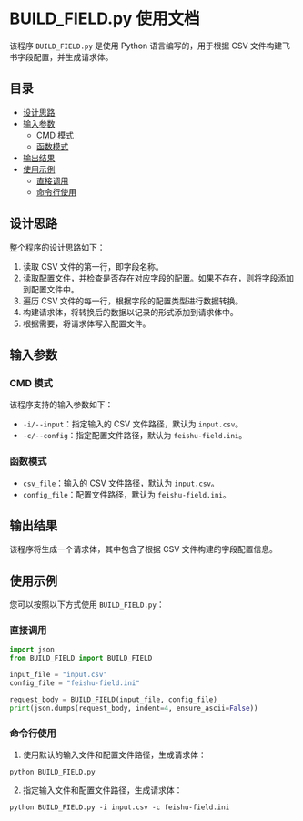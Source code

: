 # BUILD_FIELD.py 使用文档

该程序 `BUILD_FIELD.py` 是使用 Python 语言编写的，用于根据 CSV 文件构建飞书字段配置，并生成请求体。

## 目录

- [设计思路](#设计思路)
- [输入参数](#输入参数)
  - [CMD 模式](#cmd-模式)
  - [函数模式](#函数模式)
- [输出结果](#输出结果)
- [使用示例](#使用示例)
  - [直接调用](#直接调用)
  - [命令行使用](#命令行使用)

## 设计思路

整个程序的设计思路如下：

1. 读取 CSV 文件的第一行，即字段名称。
2. 读取配置文件，并检查是否存在对应字段的配置。如果不存在，则将字段添加到配置文件中。
3. 遍历 CSV 文件的每一行，根据字段的配置类型进行数据转换。
4. 构建请求体，将转换后的数据以记录的形式添加到请求体中。
5. 根据需要，将请求体写入配置文件。

## 输入参数

### CMD 模式

该程序支持的输入参数如下：

- `-i/--input`：指定输入的 CSV 文件路径，默认为 `input.csv`。
- `-c/--config`：指定配置文件路径，默认为 `feishu-field.ini`。

### 函数模式

- `csv_file`：输入的 CSV 文件路径，默认为 `input.csv`。
- `config_file`：配置文件路径，默认为 `feishu-field.ini`。

## 输出结果

该程序将生成一个请求体，其中包含了根据 CSV 文件构建的字段配置信息。

## 使用示例

您可以按照以下方式使用 `BUILD_FIELD.py`：

### 直接调用

```python
import json
from BUILD_FIELD import BUILD_FIELD

input_file = "input.csv"
config_file = "feishu-field.ini"

request_body = BUILD_FIELD(input_file, config_file)
print(json.dumps(request_body, indent=4, ensure_ascii=False))
```

### 命令行使用

1. 使用默认的输入文件和配置文件路径，生成请求体：

```
python BUILD_FIELD.py
```

2. 指定输入文件和配置文件路径，生成请求体：

```
python BUILD_FIELD.py -i input.csv -c feishu-field.ini
```